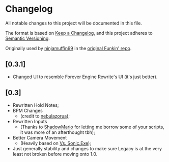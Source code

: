 # Changelog
All notable changes to this project will be documented in this file.

The format is based on [Keep a Changelog](https://keepachangelog.com/en/1.0.0/), and this project adheres to [Semantic Versioning](https://semver.org/spec/v2.0.0.html).

Originally used by [ninjamuffin99](https://github.com/ninjamuffin99) in the [original Funkin' repo](https://github.com/ninjamuffin99/Funkin).

## [0.3.1]
- Changed UI to resemble Forever Engine Rewrite's UI (it's just better).

## [0.3]
- Rewritten Hold Notes;
- BPM Changes
    - (credit to [nebulazorua](https://github.com/nebulazorua));
- Rewritten Inputs
    - (Thanks to [ShadowMario](https://github.com/ShadowMario) for letting me borrow some of your scripts, it was more of an afterthought tbh);
- Better Camera Movement
    - (Heavily based on [Vs. Sonic.Exe](https://gamebanana.com/mods/316022));
- Just generally stability and changes to make sure Legacy is at the very least not broken before moving onto 1.0.
